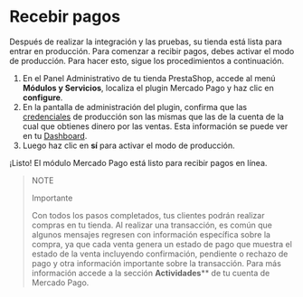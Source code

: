 # Recebir pagos

Después de realizar la integración y las pruebas, su tienda está lista para entrar en producción. Para comenzar a recibir pagos, debes activar el modo de producción. Para hacer esto, sigue los procedimientos a continuación.
 
1. En el Panel Administrativo de tu tienda PrestaShop, accede al menú **Módulos y Servicios**, localiza el plugin Mercado Pago y haz clic en **configure**.
2. En la pantalla de administración del plugin, confirma que las [credenciales](/developers/es/guides/additional-content/credentials/credentials) de producción son las mismas que las de la cuenta de la cual que obtienes dinero por las ventas. Esta información se puede ver en tu [Dashboard](/developers/es/guides/additional-content/dashboard/introduction).
3. Luego haz clic en **sí** para activar el modo de producción.
 
¡Listo! El módulo Mercado Pago está listo para recibir pagos en línea. 

> NOTE
>
> Importante
>
> Con todos los pasos completados, tus clientes podrán realizar compras en tu tienda. Al realizar una transacción, es común que algunos mensajes regresen con información específica sobre la compra, ya que cada venta genera un estado de pago que muestra el estado de la venta incluyendo confirmación, pendiente o rechazo de pago y otra información importante sobre la transacción. Para más información accede a la sección **Actividades**** de tu cuenta de Mercado Pago.